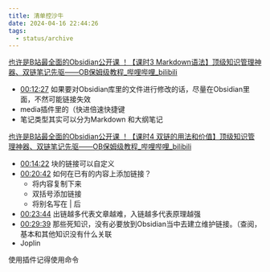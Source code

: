 ```yaml
---
title: 清单控沙牛
date: 2024-04-16 22:44:26
tags:
  - status/archive
---
```


[也许是B站最全面的Obsidian公开课 ！【课时3 Markdown语法】顶级知识管理神器、双链笔记先驱——OB保姆级教程_哔哩哔哩_bilibili](https://www.bilibili.com/video/BV1yb4y1x7UP/?spm_id_from=333.788&vd_source=c89399762440182391a50eddcba93820)

- [00:12:27](https://www.bilibili.com/video/BV1yb4y1x7UP/?t=747.169914#t=12:27.17) 如果要对Obsidian库里的文件进行修改的话，尽量在Obsidian里面，不然可能链接失效
- media插件里的（快进倍速快捷键
- 笔记类型其实可以分为Markdown 和大纲笔记

[也许是B站最全面的Obsidian公开课 ！【课时4 双链的用法和价值】顶级知识管理神器、双链笔记先驱——OB保姆级教程_哔哩哔哩_bilibili](https://www.bilibili.com/video/BV1yq4y1e7UB/?spm_id_from=333.788&vd_source=c89399762440182391a50eddcba93820)

- [00:14:22](https://www.bilibili.com/video/BV1yq4y1e7UB/?t=862.784454#t=14:22.78) 块的链接可以自定义
- [00:20:42](https://www.bilibili.com/video/BV1yq4y1e7UB/?t=1242.917111#t=20:42.92) 如何在已有的内容上添加链接？
    - 将内容复制下来
    - 双括号添加链接
    - 将别名写在 | 后
- [00:23:44](https://www.bilibili.com/video/BV1yq4y1e7UB/?t=1424.796603#t=23:44.80) 出链越多代表文章越难，入链越多代表原理越强
- [00:29:39](https://www.bilibili.com/video/BV1yq4y1e7UB/?t=1779.615807#t=29:39.62) 那些死知识，没有必要放到Obsidian当中去建立维护链接。（查阅，基本和其他知识没有什么关联 
- Joplin

使用插件记得使用命令
